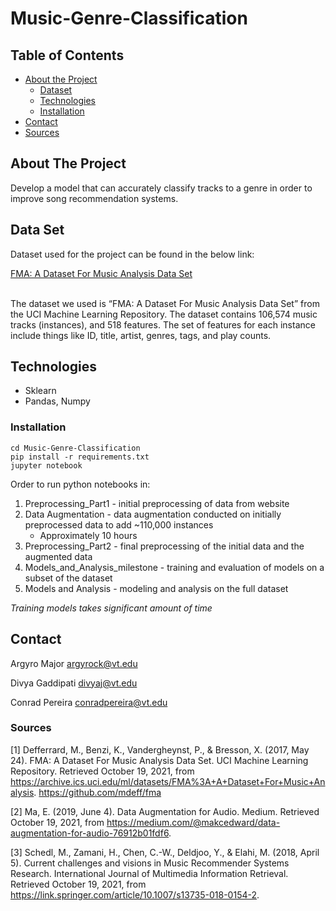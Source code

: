# Music-Genre-Classification

<!-- TABLE OF CONTENTS -->
## Table of Contents

* [About the Project](#about-the-project)
  * [Dataset](#dataset)
  * [Technologies](#technologies)
  * [Installation](#installation)
* [Contact](#contact)
* [Sources](#acknowledgements)



<!-- ABOUT THE PROJECT -->
## About The Project
Develop a model that can accurately classify tracks to a genre in order to improve song recommendation systems.

<!-- DATASET -->
## Data Set
Dataset used for the project can be found in the below link:

<a href="https://drive.google.com/drive/folders/1EeiLUBJm5C5_YrhfQ5GTBsbePDi2bmho?usp=sharing">FMA: A Dataset For Music Analysis Data Set</a>

<br />
The dataset we used is “FMA: A Dataset For Music Analysis Data Set” from the UCI Machine Learning Repository. The dataset contains 106,574 music tracks (instances), and 518 features. The set of features for each instance include things like ID, title, artist, genres, tags, and play counts.

<br />

<!-- TECHNOLOGIES -->
## Technologies
* Sklearn
* Pandas, Numpy 

<!-- INSTALLATION -->
### Installation
```
cd Music-Genre-Classification
pip install -r requirements.txt
jupyter notebook
```

Order to run python notebooks in:

1. Preprocessing_Part1 - initial preprocessing of data from website
2. Data Augmentation - data augmentation conducted on initially preprocessed data to add ~110,000 instances
    - Approximately 10 hours
3. Preprocessing_Part2 - final preprocessing of the initial data and the augmented data
4. Models_and_Analysis_milestone - training and evaluation of models on a subset of the dataset
5. Models and Analysis - modeling and analysis on the full dataset

*Training models takes significant amount of time*

<!-- CONTACT -->
## Contact
Argyro Major            argyrock@vt.edu

Divya Gaddipati         divyaj@vt.edu

Conrad Pereira          conradpereira@vt.edu

<!-- SOURCES -->

### Sources

[1] Defferrard, M., Benzi, K., Vandergheynst, P., & Bresson, X. (2017, May 24). FMA: A Dataset 
For Music Analysis Data Set. UCI Machine Learning Repository. Retrieved October 19, 
2021, from 
https://archive.ics.uci.edu/ml/datasets/FMA%3A+A+Dataset+For+Music+Analysis. 
https://github.com/mdeff/fma

[2] Ma, E. (2019, June 4). Data Augmentation for Audio. Medium. Retrieved October 19, 2021, 
from https://medium.com/@makcedward/data-augmentation-for-audio-76912b01fdf6. 

[3] Schedl, M., Zamani, H., Chen, C.-W., Deldjoo, Y., & Elahi, M. (2018, April 5). Current 
challenges and visions in Music Recommender Systems Research. International Journal 
of Multimedia Information Retrieval. Retrieved October 19, 2021, from 
https://link.springer.com/article/10.1007/s13735-018-0154-2. 

